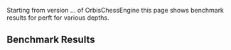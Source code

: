 Starting from version ... of OrbisChessEngine this page shows benchmark results for perft for various depths.

## Benchmark Results